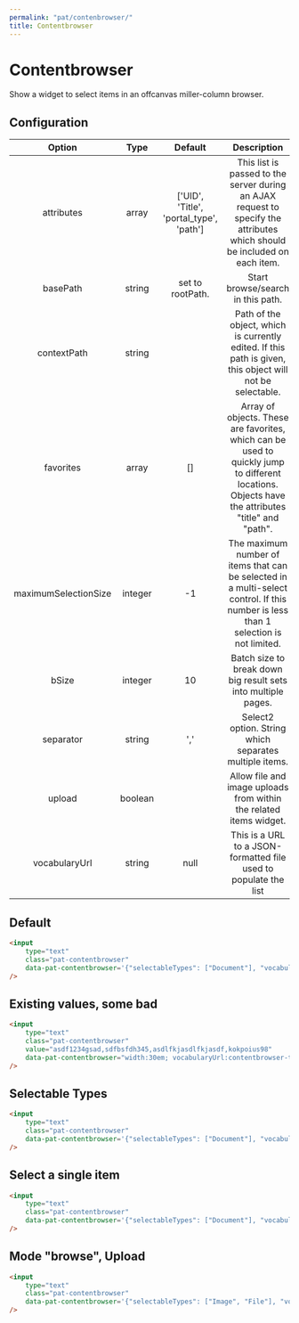 ```yaml
---
permalink: "pat/contenbrowser/"
title: Contentbrowser
---
```


# Contentbrowser

Show a widget to select items in an offcanvas miller-column browser.


## Configuration

|           Option           |  Type   |                 Default                 |                                                                                                                                                          Description                                                                                                                                                          |
| :------------------------: | :-----: | :-------------------------------------: | :---------------------------------------------------------------------------------------------------------------------------------------------------------------------------------------------------------------------------------------------------------------------------------------------------------------------------: |
|         attributes         |  array  | ['UID', 'Title', 'portal_type', 'path'] |                                                                                                   This list is passed to the server during an AJAX request to specify the attributes which should be included on each item.                                                                                                   |
|          basePath          | string  |            set to rootPath.             |                                                                                                                                               Start browse/search in this path.                                                                                                                                               |
|        contextPath         | string  |                                         |                                                                                                           Path of the object, which is currently edited. If this path is given, this object will not be selectable.                                                                                                           |
|         favorites          |  array  |                   []                    |                                                                                       Array of objects. These are favorites, which can be used to quickly jump to different locations. Objects have the attributes "title" and "path".                                                                                        |
|    maximumSelectionSize    | integer |                   -1                    |                                                                                              The maximum number of items that can be selected in a multi-select control. If this number is less than 1 selection is not limited.                                                                                              |
|          bSize             | integer |                   10                    |                                                                                                                                 Batch size to break down big result sets into multiple pages.                                                                                                                                 |
|         separator          | string  |                   ','                   |                                                                                                                                    Select2 option. String which separates multiple items.                                                                                                                                     |
|           upload           | boolean |                                         |                                                                                                                              Allow file and image uploads from within the related items widget.                                                                                                                               |
|       vocabularyUrl        | string  |                  null                   |                                                                                                                               This is a URL to a JSON-formatted file used to populate the list                                                                                                                                |


## Default

```html
<input
    type="text"
    class="pat-contentbrowser"
    data-pat-contentbrowser='{"selectableTypes": ["Document"], "vocabularyUrl": "contentbrowser-test.json"}'
/>
```

## Existing values, some bad

```html
<input
    type="text"
    class="pat-contentbrowser"
    value="asdf1234gsad,sdfbsfdh345,asdlfkjasdlfkjasdf,kokpoius98"
    data-pat-contentbrowser="width:30em; vocabularyUrl:contentbrowser-test.json"
/>
```

## Selectable Types

```html
<input
    type="text"
    class="pat-contentbrowser"
    data-pat-contentbrowser='{"selectableTypes": ["Document"], "vocabularyUrl": "contentbrowser-test-selectable.json"}'
/>
```

## Select a single item

```html
<input
    type="text"
    class="pat-contentbrowser"
    data-pat-contentbrowser='{"selectableTypes": ["Document"], "vocabularyUrl": "contentbrowser-test.json", "maximumSelectionSize": 1}'
/>
```

## Mode "browse", Upload

```html
<input
    type="text"
    class="pat-contentbrowser"
    data-pat-contentbrowser='{"selectableTypes": ["Image", "File"], "vocabularyUrl": "contentbrowser-test.json", "upload": true}'
/>
```
